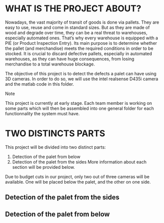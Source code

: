 # WHAT IS THE PROJECT ABOUT?
Nowadays, the vast majority of transit of goods is done via pallets. They are easy to use, reuse and come in standard sizes. But as they are made of wood and degrade over time, they can be a real threat to warehouses, especially automated ones. 
That’s why every warehouse is equipped with a PIE (or Product Inspection Entry). Its main purpose is to determine whether the pallet (and merchandise) meets the required conditions in order to be stocked. It is crucial to discard defective pallets, especially in automated warehouses, as they can have huge consequences, from losing merchandise to a total warehouse blockage.

The objective of this project is to detect the defects a palet can have using 3D cameras. In order to do so, we will use the intel realsense D435i camera and the matlab code in this folder.

> [!NOTE]
> This project is currently at early stage. Each team member is working on some parts which will then be assembled into one general folder for each functionnality the system must have.

# TWO DISTINCTS PARTS
This project will be divided into two distinct parts:

1. Detection of the palet from below
2. Detection of the palet from the sides
More information about each section will be provided below. 

Due to budget cuts in our project, only two out of three cameras will be available. One will be placed below the palet, and the other on one side. 

## Detection of the palet from the sides

## Detection of the palet from below
